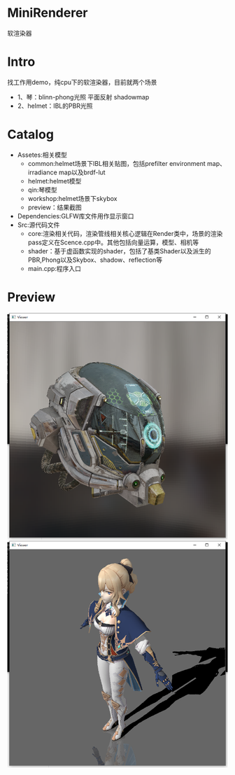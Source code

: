 # MiniRenderer
软渲染器

# Intro
  找工作用demo，纯cpu下的软渲染器，目前就两个场景  
  - 1、琴：blinn-phong光照 平面反射 shadowmap  
  - 2、helmet：IBL的PBR光照  
  
# Catalog
  - Assetes:相关模型  
    - common:helmet场景下IBL相关贴图，包括prefilter environment map、irradiance map以及brdf-lut  
    - helmet:helmet模型  
    - qin:琴模型  
    - workshop:helmet场景下skybox  
    - preview：结果截图  
  - Dependencies:GLFW库文件用作显示窗口  
  - Src:源代码文件  
    - core:渲染相关代码，渲染管线相关核心逻辑在Render类中，场景的渲染pass定义在Scence.cpp中。其他包括向量运算，模型、相机等  
    - shader：基于虚函数实现的shader，包括了基类Shader以及派生的PBR,Phong以及Skybox、shadow、reflection等  
    - main.cpp:程序入口  

# Preview
![image](Assets/perview/helmet.png)
![image](Assets/perview/qin.png)
